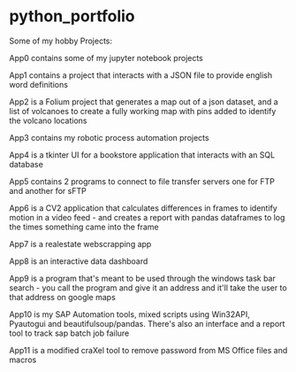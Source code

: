 # python_portfolio
Some of my hobby Projects:

App0 contains some of my jupyter notebook projects

App1 contains a project that interacts with a JSON file to provide english word definitions

App2 is a Folium project that generates a map out of a json dataset, and a list of volcanoes to create a fully working map with pins added to identify the volcano locations

App3 contains my robotic process automation projects

App4 is a tkinter UI for a bookstore application that interacts with an SQL database

App5 contains 2 programs to connect to file transfer servers one for FTP and another for sFTP

App6 is a CV2 application that calculates differences in frames to identify motion in a video feed - and creates a report with pandas dataframes to log the times something came into the frame

App7 is a realestate webscrapping app

App8 is an interactive data dashboard

App9 is a program that's meant to be used through the windows task bar search - you call the program and give it an address and it'll take the user to that address on google maps

App10 is my SAP Automation tools, mixed scripts using Win32API, Pyautogui and beautifulsoup/pandas.  There's also an interface and a report tool to track sap batch job failure

App11 is a modified craXel tool to remove password from MS Office files and macros
